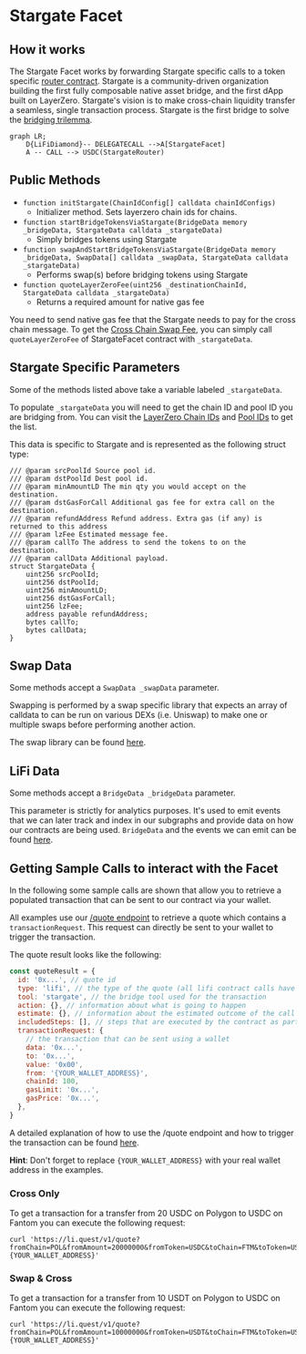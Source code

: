 # Stargate Facet

## How it works

The Stargate Facet works by forwarding Stargate specific calls to a token specific [router contract](https://stargateprotocol.gitbook.io/stargate/developers/how-to-swap). Stargate is a community-driven organization building the first fully composable native asset bridge, and the first dApp built on LayerZero. Stargate's vision is to make cross-chain liquidity transfer a seamless, single transaction process. Stargate is the first bridge to solve the [bridging trilemma](https://www.dropbox.com/s/gf3606jedromp61/Delta-Solving.The.Bridging-Trilemma.pdf).

```mermaid
graph LR;
    D{LiFiDiamond}-- DELEGATECALL -->A[StargateFacet]
    A -- CALL --> USDC(StargateRouter)
```

## Public Methods

- `function initStargate(ChainIdConfig[] calldata chainIdConfigs)`
  - Initializer method. Sets layerzero chain ids for chains.
- `function startBridgeTokensViaStargate(BridgeData memory _bridgeData, StargateData calldata _stargateData)`
  - Simply bridges tokens using Stargate
- `function swapAndStartBridgeTokensViaStargate(BridgeData memory _bridgeData, SwapData[] calldata _swapData, StargateData calldata _stargateData)`
  - Performs swap(s) before bridging tokens using Stargate
- `function quoteLayerZeroFee(uint256 _destinationChainId, StargateData calldata _stargateData)`
  - Returns a required amount for native gas fee

You need to send native gas fee that the Stargate needs to pay for the cross chain message.
To get the [Cross Chain Swap Fee](https://stargateprotocol.gitbook.io/stargate/developers/cross-chain-swap-fee), you can simply call `quoteLayerZeroFee` of StargateFacet contract with `_stargateData`.

## Stargate Specific Parameters

Some of the methods listed above take a variable labeled `_stargateData`.

To populate `_stargateData` you will need to get the chain ID and pool ID you are bridging from. You can visit the [LayerZero Chain IDs](https://stargateprotocol.gitbook.io/stargate/developers/contract-addresses/mainnet) and [Pool IDs](https://stargateprotocol.gitbook.io/stargate/developers/pool-ids) to get the list.

This data is specific to Stargate and is represented as the following struct type:

```solidity
/// @param srcPoolId Source pool id.
/// @param dstPoolId Dest pool id.
/// @param minAmountLD The min qty you would accept on the destination.
/// @param dstGasForCall Additional gas fee for extra call on the destination.
/// @param refundAddress Refund address. Extra gas (if any) is returned to this address
/// @param lzFee Estimated message fee.
/// @param callTo The address to send the tokens to on the destination.
/// @param callData Additional payload.
struct StargateData {
    uint256 srcPoolId;
    uint256 dstPoolId;
    uint256 minAmountLD;
    uint256 dstGasForCall;
    uint256 lzFee;
    address payable refundAddress;
    bytes callTo;
    bytes callData;
}
```

## Swap Data

Some methods accept a `SwapData _swapData` parameter.

Swapping is performed by a swap specific library that expects an array of calldata to can be run on various DEXs (i.e. Uniswap) to make one or multiple swaps before performing another action.

The swap library can be found [here](../src/Libraries/LibSwap.sol).

## LiFi Data

Some methods accept a `BridgeData _bridgeData` parameter.

This parameter is strictly for analytics purposes. It's used to emit events that we can later track and index in our subgraphs and provide data on how our contracts are being used. `BridgeData` and the events we can emit can be found [here](../src/Interfaces/ILiFi.sol).

## Getting Sample Calls to interact with the Facet

In the following some sample calls are shown that allow you to retrieve a populated transaction that can be sent to our contract via your wallet.

All examples use our [/quote endpoint](https://apidocs.li.finance/reference/get_quote-1) to retrieve a quote which contains a `transactionRequest`. This request can directly be sent to your wallet to trigger the transaction.

The quote result looks like the following:

```javascript
const quoteResult = {
  id: '0x...', // quote id
  type: 'lifi', // the type of the quote (all lifi contract calls have the type "lifi")
  tool: 'stargate', // the bridge tool used for the transaction
  action: {}, // information about what is going to happen
  estimate: {}, // information about the estimated outcome of the call
  includedSteps: [], // steps that are executed by the contract as part of this transaction, e.g. a swap step and a cross step
  transactionRequest: {
    // the transaction that can be sent using a wallet
    data: '0x...',
    to: '0x...',
    value: '0x00',
    from: '{YOUR_WALLET_ADDRESS}',
    chainId: 100,
    gasLimit: '0x...',
    gasPrice: '0x...',
  },
}
```

A detailed explanation of how to use the /quote endpoint and how to trigger the transaction can be found [here](https://apidocs.li.finance/reference/how-to-transfer-tokens).

**Hint**: Don't forget to replace `{YOUR_WALLET_ADDRESS}` with your real wallet address in the examples.

### Cross Only

To get a transaction for a transfer from 20 USDC on Polygon to USDC on Fantom you can execute the following request:

```shell
curl 'https://li.quest/v1/quote?fromChain=POL&fromAmount=20000000&fromToken=USDC&toChain=FTM&toToken=USDC&slippage=0.03&allowBridges=stargate&fromAddress={YOUR_WALLET_ADDRESS}'
```

### Swap & Cross

To get a transaction for a transfer from 10 USDT on Polygon to USDC on Fantom you can execute the following request:

```shell
curl 'https://li.quest/v1/quote?fromChain=POL&fromAmount=10000000&fromToken=USDT&toChain=FTM&toToken=USDC&slippage=0.03&allowBridges=stargate&fromAddress={YOUR_WALLET_ADDRESS}'
```
